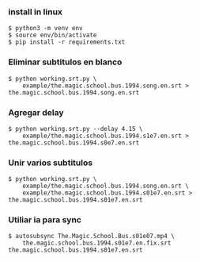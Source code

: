 ### install in linux
~~~
$ python3 -m venv env
$ source env/bin/activate
$ pip install -r requirements.txt
~~~

### Eliminar subtitulos en blanco
~~~
$ python working.srt.py \
    example/the.magic.school.bus.1994.song.en.srt > the.magic.school.bus.1994.song.en.srt
~~~

### Agregar delay
~~~
$ python working.srt.py --delay 4.15 \
    example/the.magic.school.bus.1994.s1e7.en.srt > the.magic.school.bus.1994.s0e7.en.srt
~~~

### Unir varios subtitulos
~~~
$ python working.srt.py \
    example/the.magic.school.bus.1994.song.en.srt \
    example/the.magic.school.bus.1994.s01e7.en.srt > the.magic.school.bus.1994.s01e7.en.srt
~~~

### Utiliar ia para sync
~~~
$ autosubsync The.Magic.School.Bus.s01e07.mp4 \
    the.magic.school.bus.1994.s01e7.en.fix.srt the.magic.school.bus.1994.s01e7.en.srt
~~~
